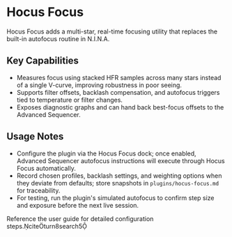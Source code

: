 # Hocus Focus

Hocus Focus adds a multi-star, real-time focusing utility that replaces the built-in autofocus routine in N.I.N.A.

## Key Capabilities
- Measures focus using stacked HFR samples across many stars instead of a single V-curve, improving robustness in poor seeing.
- Supports filter offsets, backlash compensation, and autofocus triggers tied to temperature or filter changes.
- Exposes diagnostic graphs and can hand back best-focus offsets to the Advanced Sequencer.

## Usage Notes
- Configure the plugin via the Hocus Focus dock; once enabled, Advanced Sequencer autofocus instructions will execute through Hocus Focus automatically.
- Record chosen profiles, backlash settings, and weighting options when they deviate from defaults; store snapshots in `plugins/hocus-focus.md` for traceability.
- For testing, run the plugin's simulated autofocus to confirm step size and exposure before the next live session.

Reference the user guide for detailed configuration steps.citeturn8search5
